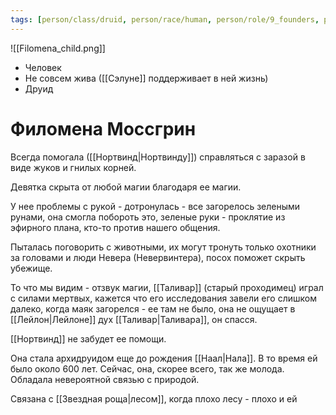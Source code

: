 ```yaml
---
tags: [person/class/druid, person/race/human, person/role/9_founders, person/status/alive]
---
```


![[Filomena_child.png]]

- Человек
- Не совсем жива ([[Сэлуне]] поддерживает в ней жизнь)
- Друид

# Филомена Моссгрин

Всегда помогала ([[Нортвинд|Нортвинду]]) справляться с заразой в виде жуков и гнилых корней.

Девятка скрыта от любой магии благодаря ее магии.

У нее проблемы с рукой - дотронулась - все загорелось зелеными рунами, она смогла побороть это, зеленые руки - проклятие из эфирного плана, кто-то против нашего общения.

Пыталась поговорить с животными, их могут тронуть только охотники за головами и люди Невера (Невервинтера), посох поможет скрыть убежище.

То что мы видим - отзвук магии, [[Таливар]] (старый проходимец) играл с силами мертвых, кажется что его исследования завели его слишком далеко, когда маяк загорелся - ее там не было, она не ощущает в [[Лейлон|Лейлоне]] дух [[Таливар|Таливара]], он спасся.

[[Нортвинд]] не забудет ее помощи.

Она стала архидруидом еще до рождения [[Наал|Нала]]. В то время ей было около 600 лет. Сейчас, она, скорее всего, так же молода. Обладала невероятной связью с природой.

Связана с [[Звездная роща|лесом]], когда плохо лесу - плохо и ей
